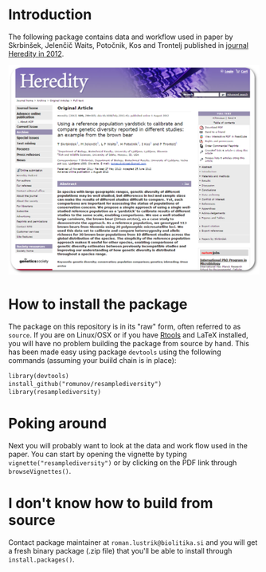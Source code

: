 # Introduction

The following package contains data and workflow used in paper by Skrbinšek, Jelenčič Waits, Potočnik, Kos and Trontelj published in [journal Heredity in 2012](http://www.nature.com/hdy/journal/v109/n5/full/hdy201242a.html).

![heredity picture](hereditypaper.png)
# How to install the package

The package on this repository is in its "raw" form, often referred to as `source`. If you are on Linux/OSX or if you have [Rtools](http://cran.r-project.org/bin/windows/Rtools/) and LaTeX installed, you will have no problem building the package from source by hand. This has been made easy using package `devtools` using the following commands (assuming your buiild chain is in place):

```
library(devtools)
install_github("romunov/resamplediversity")
library(resamplediversity)
```

# Poking around

Next you will probably want to look at the data and work flow used in the paper. You can start by opening the vignette by typing `vignette("resamplediversity")` or by clicking on the PDF link through `browseVignettes()`.

# I don't know how to build from source

Contact package maintainer at `roman.lustrik@biolitika.si` and you will get a fresh binary package (.zip file) that you'll be able to install through `install.packages()`.